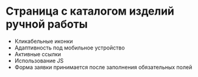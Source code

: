 # Страница с каталогом изделий ручной работы

- Кликабельные иконки
- Адаптивность под мобильное устройство
- Активные ссылки
- Использование JS
- Форма заявки принимается после заполнения обязательных полей
